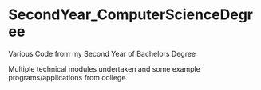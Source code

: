 # SecondYear_ComputerScienceDegree
Various Code from my Second Year of Bachelors Degree

Multiple technical modules undertaken and some example programs/applications from college
